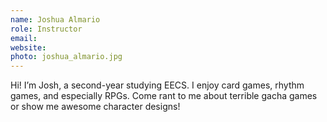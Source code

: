 ```yaml
---
name: Joshua Almario
role: Instructor
email:
website:
photo: joshua_almario.jpg
---
```


Hi! I’m Josh, a second-year studying EECS. I enjoy card games, rhythm games, and especially RPGs. Come rant to me about terrible gacha games or show me awesome character designs!